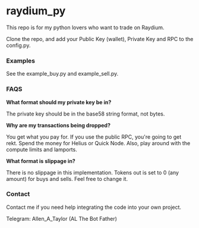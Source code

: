 # raydium_py

This repo is for my python lovers who want to trade on Raydium.

Clone the repo, and add your Public Key (wallet), Private Key and RPC to the config.py.

### Examples

See the example_buy.py and example_sell.py. 

### FAQS

**What format should my private key be in?** 

The private key should be in the base58 string format, not bytes. 

**Why are my transactions being dropped?** 

You get what you pay for. If you use the public RPC, you're going to get rekt. Spend the money for Helius or Quick Node. Also, play around with the compute limits and lamports.

**What format is slippage in?** 

There is no slippage in this implementation. Tokens out is set to 0 (any amount) for buys and sells. Feel free to change it. 

### Contact

Contact me if you need help integrating the code into your own project. 

Telegram: Allen_A_Taylor (AL The Bot Father)
